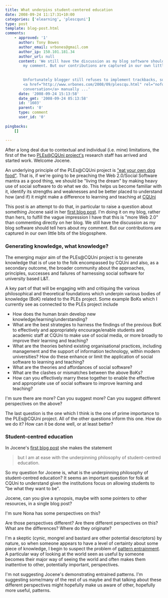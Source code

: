 ```yaml
---
title: What underpins student-centered education
date: 2008-09-24 11:17:31+10:00
categories: ['elearning', 'plescquni']
type: post
template: blog-post.html
comments:
    - approved: '1'
      author: Tony Bowes
      author_email: vrbones@gmail.com
      author_ip: 150.101.181.34
      author_url: null
      content: 'We still have the discussion as my blog software should tell hers about
        my comment. But our contributions are captured in our own little bits of the blogosphere.
    
    
        Unfortunately blogger still refuses to implement trackbacks, so I''ll have to
        <a href="http://www.vrbones.com/2008/09/plescqu.html" rel="nofollow">join in the
        conversation</a> manually ...'
      date: '2008-09-24 15:13:58'
      date_gmt: '2008-09-24 05:13:58'
      id: '1603'
      parent: '0'
      type: comment
      user_id: '0'
    
pingbacks:
    []
    
---
```

After a long deal due to contextual and individual (i.e. mine) limitations, the first of the two [PLEs@CQUni project's](http://cddu.cqu.edu.au/index.php/PLEs%40CQUni) research staff has arrived and started work. Welcome Jocene.

An underlying principle of the PLEs@CQUni project is ["eat your own dog food"](http://en.wikipedia.org/wiki/Eat_your_own_dog_food). That is, if we're going to be preaching the Web 2.0/Social Software mantra as a good thing, we should be "living the dream" by making heavy use of social software to do what we do. This helps us become familiar with it, identify its strengths and weaknesses and be better placed to understand how (and if) it might make a difference to learning and teaching at [CQUni](http://www.cqu.edu.au/)

This post is an attempt to do that, in particular to raise a question about something Jocene said in her [first blog post](http://jocene.edublogs.org/2008/09/07/hello-world/). I'm doing it on my blog, rather than hers, to fulfill the vague impression I have that this is "more Web 2.0" than commenting directly on her blog. We still have the discussion as my blog software should tell hers about my comment. But our contributions are captured in our own little bits of the blogosphere.

### Generating knowledge, what knowledge?

The emerging major aim of the PLEs@CQUni project is to generate knowledge that is of use to the folk encompassed by CQUni and also, as a secondary outcome, the broader community about the approaches, principles, successes and failures of harnessing social software for university based L&T.

A key part of that will be engaging with and critiquing the various philosophical and theoretical foundations which underpin various bodies of knowledge (BoK) related to the PLEs project. Some example BoKs which I currently see as connected to the PLEs project include

- How does the human brain develop new knowledge/learning/understanding?
- What are the best strategies to harness the findings of the previous BoK to effectively and appropriately encourage/enable students and academic staff at CQUni to make use of social media, or more broadly to improve their learning and teaching?
- What are the theories behind existing organisational practices, including management and the support of information technology, within modern universities? How do these enhance or limit the application of social software to learning and teaching?
- What are the theories and affordances of social software?
- What are the clashes or mismatches between the above BoKs?
- How can you effectively marry these together to enable the effective and appropriate use of social software to improve learning and teaching?

I'm sure there are more? Can you suggest more? Can you suggest different perspectives on the above?

The last question is the one which I think is the one of prime importance to the PLEs@CQUni project. All of the other questions inform this one. How do we do it? How can it be done well, or at least better?

### Student-centred education

In Jocene's [first blog post](http://jocene.edublogs.org/2008/09/07/hello-world/) she makes the statement

> but I am at ease with the underpinning philosophy of student-centred education.

So my question for Jocene is, what is the underpinning philosophy of student-centred education? It seems an important question for folk at CQUni to understand given the institutions focus on allowing students to "be what they want to be".

Jocene, can you give a synopsis, maybe with some pointers to other resources, in a single blog post?

I'm sure Nona has some perspectives on this?

Are those perspectives different? Are there different perspectives on this? What are the differences? Where do they originate?

I'm a skeptic (cynic, mongrel and bastard are other potential descriptors) by nature, so when someone appears to have a level of certainty about some piece of knowledge, I begin to suspect the problem of [pattern entrainment](http://findarticles.com/p/articles/mi_m0ISJ/is_3_42/ai_108049867/pg_7). A particular way of looking at the world seen as useful by someone becomes their major way of seeing the world and often makes them inattentive to other, potentially important, perspectives.

I'm not suggesting Jocene's demonstrating entrained patterns. I'm suggesting some/many of the rest of us maybe and that talking about these different perspectives might hopefully make us aware of other, hopefully more useful, patterns.